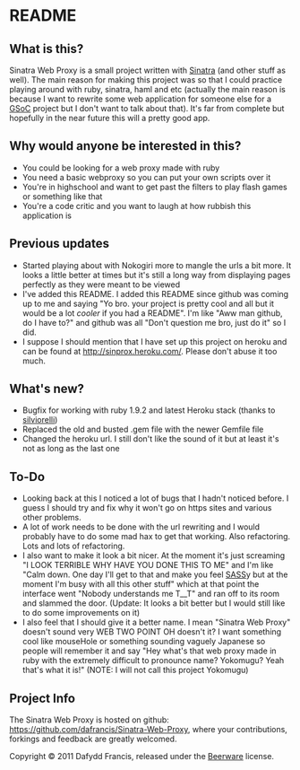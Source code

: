 # README

## What is this?

Sinatra Web Proxy is a small project written with [Sinatra](http://www.sinatrarb.com) (and other stuff
as well). The main reason for making this project was so that I could practice playing around with ruby,
sinatra, haml and etc (actually the main reason is because I want to rewrite some web application for
someone else for a [GSoC](http://code.google.com/soc/) project but I don't want to talk about that). 
It's far from complete but hopefully in the near future this will a pretty good app.

## Why would anyone be interested in this?

* You could be looking for a web proxy made with ruby
* You need a basic webproxy so you can put your own scripts over it
* You're in highschool and want to get past the filters to play flash games or something like that
* You're a code critic and you want to laugh at how rubbish this application is

## Previous updates

* Started playing about with Nokogiri more to mangle the urls a bit more. It looks a little better at
  times but it's still a long way from displaying pages perfectly as they were meant to be viewed
* I've added this README. I added this README since github was coming up to me and saying "Yo bro.
  your project is pretty cool and all but it would be a lot *cooler* if you had a README". I'm like
  "Aww man github, do I have to?" and github was all "Don't question me bro, just do it" so I did.
* I suppose I should mention that I have set up this project on heroku and can be found at
  http://sinprox.heroku.com/. Please don't abuse it too much.

## What's new?

* Bugfix for working with ruby 1.9.2 and latest Heroku stack (thanks to [silviorelli](https://github.com/silviorelli))
* Replaced the old and busted .gem file with the newer Gemfile file
* Changed the heroku url. I still don't like the sound of it but at least it's not as long as the last one

## To-Do

* Looking back at this I noticed a lot of bugs that I hadn't noticed before. I guess I should try
  and fix why it won't go on https sites and various other problems.
* A lot of work needs to be done with the url rewriting and I would probably have to do some mad
  hax to get that working. Also refactoring. Lots and lots of refactoring.
* I also want to make it look a bit nicer. At the moment it's just screaming "I LOOK TERRIBLE WHY HAVE
  YOU DONE THIS TO ME" and I'm like "Calm down. One day I'll get to that and make you feel [SASS](http://sass-lang.com/)y
  but at the moment I'm busy with all this other stuff" which at that point the interface went
  "Nobody understands me T\_\_T" and ran off to its room and slammed the door.
  (Update: It looks a bit better but I would still like to do some improvements on it)
* I also feel that I should give it a better name. I mean "Sinatra Web Proxy" doesn't sound very
  WEB TWO POINT OH doesn't it? I want something cool like mouseHole or something sounding vaguely
  Japanese so people will remember it and say "Hey what's that web proxy made in ruby with the extremely
  difficult to pronounce name? Yokomugu? Yeah that's what it is!" (NOTE: I will not call this project
  Yokomugu)

## Project Info

The Sinatra Web Proxy is hosted on github: https://github.com/dafrancis/Sinatra-Web-Proxy, where your contributions, forkings and feedback are greatly welcomed.

Copyright &copy; 2011 Dafydd Francis, released under the [Beerware](http://en.wikipedia.org/wiki/Beerware) license.
